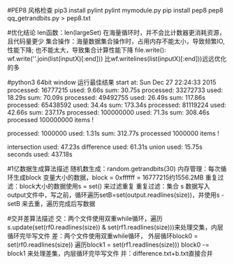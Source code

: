 #PEP8 风格检查
pip3 install pylint
pylint mymodule.py
pip install pep8
pep8 qq_getrandbits.py > pep8.txt

#优化结论
len函数：len(largeSet) 在海量循环时，并不会比计数器更消耗资源，且代码量更少
集合操作：海量数据集合操作时，占用内存不能太小，导致频繁IO,性能下降; 也不能太大，导致集合计算性能下降
file.write(): wf.write(''.join(list(inputX)[:end])) 比wf.writelines(list(inputX)[:end]))远远优化的多

#python3 64bit window 运行最佳结果
start at: Sun Dec 27 22:24:33 2015
processed: 16777215     used: 9.66s     sum: 30.75s
processed: 33272733     used: 18.29s    sum: 70.09s
processed: 49492755     used: 26.49s    sum: 117.86s
processed: 65438592     used: 34.4s     sum: 173.34s
processed: 81119224     used: 42.66s    sum: 237.17s
processed: 100000000    used: 71.3s     sum: 308.46s
processed 100000000 items !

processed: 1000000      used: 1.31s     sum: 312.77s
processed 1000000 items !

intersection used:      47.23s
difference used:        61.31s
union used:             15.75s
seconds used:           437.18s

#1亿数据生成算法描述
随机数生成：random.getrandbits(30)
内存管理：每次循环生成block 变量大小的数据，block = 0xffffff = 16777215约1556.2MB
重复过滤：block大小的数据使用s = set() 来过滤重复
重复过滤：集合 s 数据写入output文件中，写之前，循环遍历setB=set(output.readlines(size))，并使用s - setB 来去重，遍历完成后写数据

#交并差算法描述
交：两个文件使用双重while循环，遍历s.update(set(rf0.readlines(size)) & set(rf1.readlines(size)))来处理交集，内层循环完毕写文件
差：两个文件使用双重while循环，
  外层循环block0 = set(rf0.readlines(size))
  遍历block1 = set(rf1.readlines(size)))
 block0 -= block1 来处理差集，内层循环完毕写文件
并：difference.txt+b.txt直接合并
